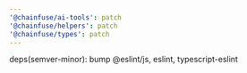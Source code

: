 ```yaml
---
'@chainfuse/ai-tools': patch
'@chainfuse/helpers': patch
'@chainfuse/types': patch
---
```


deps(semver-minor): bump @eslint/js, eslint, typescript-eslint
